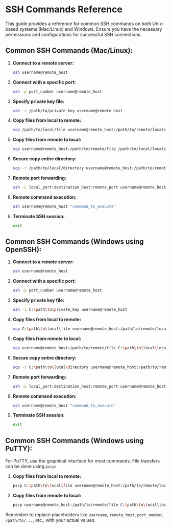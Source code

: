 # SSH Commands Reference

This guide provides a reference for common SSH commands on both Unix-based systems (Mac/Linux) and Windows. Ensure you have the necessary permissions and configurations for successful SSH connections.

## Common SSH Commands (Mac/Linux):

1. **Connect to a remote server:**
   ```bash
   ssh username@remote_host
   ```

2. **Connect with a specific port:**
   ```bash
   ssh -p port_number username@remote_host
   ```

3. **Specify private key file:**
   ```bash
   ssh -i /path/to/private_key username@remote_host
   ```

4. **Copy files from local to remote:**
   ```bash
   scp /path/to/local/file username@remote_host:/path/to/remote/location
   ```

5. **Copy files from remote to local:**
   ```bash
   scp username@remote_host:/path/to/remote/file /path/to/local/location
   ```

6. **Secure copy entire directory:**
   ```bash
   scp -r /path/to/local/directory username@remote_host:/path/to/remote/location
   ```

7. **Remote port forwarding:**
   ```bash
   ssh -L local_port:destination_host:remote_port username@remote_host
   ```

8. **Remote command execution:**
   ```bash
   ssh username@remote_host "command_to_execute"
   ```

9. **Terminate SSH session:**
   ```bash
   exit
   ```

## Common SSH Commands (Windows using OpenSSH):

1. **Connect to a remote server:**
   ```bash
   ssh username@remote_host
   ```

2. **Connect with a specific port:**
   ```bash
   ssh -p port_number username@remote_host
   ```

3. **Specify private key file:**
   ```bash
   ssh -i C:\path\to\private_key username@remote_host
   ```

4. **Copy files from local to remote:**
   ```bash
   scp C:\path\to\local\file username@remote_host:/path/to/remote/location
   ```

5. **Copy files from remote to local:**
   ```bash
   scp username@remote_host:/path/to/remote/file C:\path\to\local\location
   ```

6. **Secure copy entire directory:**
   ```bash
   scp -r C:\path\to\local\directory username@remote_host:/path/to/remote/location
   ```

7. **Remote port forwarding:**
   ```bash
   ssh -L local_port:destination_host:remote_port username@remote_host
   ```

8. **Remote command execution:**
   ```bash
   ssh username@remote_host "command_to_execute"
   ```

9. **Terminate SSH session:**
   ```bash
   exit
   ```

## Common SSH Commands (Windows using PuTTY):

For PuTTY, use the graphical interface for most commands. File transfers can be done using `pscp`:

1. **Copy files from local to remote:**
   ```bash
   pscp C:\path\to\local\file username@remote_host:/path/to/remote/location
   ```

2. **Copy files from remote to local:**
   ```bash
   pscp username@remote_host:/path/to/remote/file C:\path\to\local\location
   ```

Remember to replace placeholders like `username`, `remote_host`, `port_number`, `/path/to/...`, etc., with your actual values.
